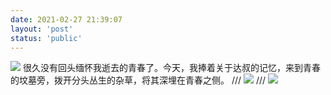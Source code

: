 ```yaml
---
date: 2021-02-27 21:39:07
layout: 'post'
status: 'public'
---
```

<audio src="https://inz.oss-cn-beijing.aliyuncs.com/Audios/128kbit/%E9%AB%98%E6%A2%A8%E5%BA%B7%E6%B2%BB%20-%20%E7%99%BD%E6%98%A0.mp3" autoplay loop></audio>
![](https://inz.oss-cn-beijing.aliyuncs.com/Images/Memories%20forever/IMG_2434.JPG)
很久没有回头缅怀我逝去的青春了。今天，我捧着关于达叔的记忆，来到青春的坟墓旁，拨开分头丛生的杂草，将其深埋在青春之侧。
/// ![](https://inz.oss-cn-beijing.aliyuncs.com/Images/Memories%20forever/IMG_2431.PNG)
/// ![](https://inz.oss-cn-beijing.aliyuncs.com/Images/Memories%20forever/IMG_2433.PNG)